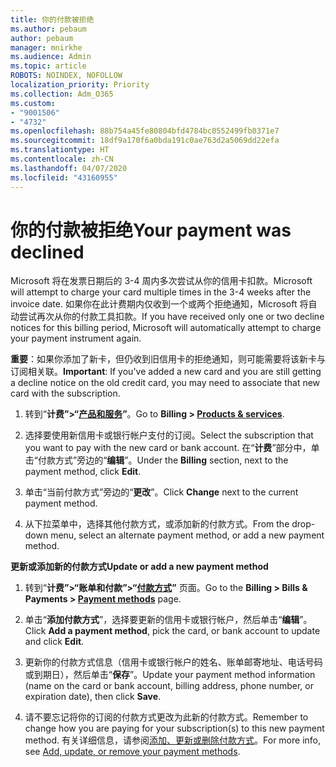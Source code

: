 ```yaml
---
title: 你的付款被拒绝
ms.author: pebaum
author: pebaum
manager: mnirkhe
ms.audience: Admin
ms.topic: article
ROBOTS: NOINDEX, NOFOLLOW
localization_priority: Priority
ms.collection: Adm_O365
ms.custom:
- "9001506"
- "4732"
ms.openlocfilehash: 88b754a45fe80804bfd4784bc0552499fb0371e7
ms.sourcegitcommit: 18df9a170f6a0bda191c0ae763d2a5069dd22efa
ms.translationtype: HT
ms.contentlocale: zh-CN
ms.lasthandoff: 04/07/2020
ms.locfileid: "43160955"
---
```

# <a name="your-payment-was-declined"></a><span data-ttu-id="8e2a4-102">你的付款被拒绝</span><span class="sxs-lookup"><span data-stu-id="8e2a4-102">Your payment was declined</span></span>

<span data-ttu-id="8e2a4-103">Microsoft 将在发票日期后的 3-4 周内多次尝试从你的信用卡扣款。</span><span class="sxs-lookup"><span data-stu-id="8e2a4-103">Microsoft will attempt to charge your card multiple times in the 3-4 weeks after the invoice date.</span></span>  <span data-ttu-id="8e2a4-104">如果你在此计费期内仅收到一个或两个拒绝通知，Microsoft 将自动尝试再次从你的付款工具扣款。</span><span class="sxs-lookup"><span data-stu-id="8e2a4-104">If you have received only one or two decline notices for this billing period, Microsoft will automatically attempt to charge your payment instrument again.</span></span>  

<span data-ttu-id="8e2a4-105">**重要**：如果你添加了新卡，但仍收到旧信用卡的拒绝通知，则可能需要将该新卡与订阅相关联。</span><span class="sxs-lookup"><span data-stu-id="8e2a4-105">**Important**: If you've added a new card and you are still getting a decline notice on the old credit card, you may need to associate that new card with the subscription.</span></span>

1. <span data-ttu-id="8e2a4-106">转到“**计费”>“[产品和服务](https://go.microsoft.com/fwlink/p/?linkid=842054)”**。</span><span class="sxs-lookup"><span data-stu-id="8e2a4-106">Go to **Billing > [Products & services](https://go.microsoft.com/fwlink/p/?linkid=842054)**.</span></span>

2. <span data-ttu-id="8e2a4-107">选择要使用新信用卡或银行帐户支付的订阅。</span><span class="sxs-lookup"><span data-stu-id="8e2a4-107">Select the subscription that you want to pay with the new card or bank account.</span></span> <span data-ttu-id="8e2a4-108">在“**计费**”部分中，单击“付款方式”旁边的“**编辑**”。</span><span class="sxs-lookup"><span data-stu-id="8e2a4-108">Under the **Billing** section, next to the payment method, click **Edit**.</span></span>

3. <span data-ttu-id="8e2a4-109">单击“当前付款方式”旁边的“**更改**”。</span><span class="sxs-lookup"><span data-stu-id="8e2a4-109">Click **Change** next to the current payment method.</span></span>

4. <span data-ttu-id="8e2a4-110">从下拉菜单中，选择其他付款方式，或添加新的付款方式。</span><span class="sxs-lookup"><span data-stu-id="8e2a4-110">From the drop-down menu, select an alternate payment method, or add a new payment method.</span></span>

<span data-ttu-id="8e2a4-111">**更新或添加新的付款方式**</span><span class="sxs-lookup"><span data-stu-id="8e2a4-111">**Update or add a new payment method**</span></span>

1. <span data-ttu-id="8e2a4-112">转到“**计费”>“账单和付款”>“[付款方式](https://go.microsoft.com/fwlink/p/?linkid=2018806)”** 页面。</span><span class="sxs-lookup"><span data-stu-id="8e2a4-112">Go to the **Billing > Bills & Payments > [Payment methods](https://go.microsoft.com/fwlink/p/?linkid=2018806)** page.</span></span>

2. <span data-ttu-id="8e2a4-113">单击“**添加付款方式**”，选择要更新的信用卡或银行帐户，然后单击“**编辑**”。</span><span class="sxs-lookup"><span data-stu-id="8e2a4-113">Click **Add a payment method**, pick the card, or bank account to update and click **Edit**.</span></span>

3. <span data-ttu-id="8e2a4-114">更新你的付款方式信息（信用卡或银行帐户的姓名、账单邮寄地址、电话号码或到期日），然后单击“**保存**”。</span><span class="sxs-lookup"><span data-stu-id="8e2a4-114">Update your payment method information (name on the card or bank account, billing address, phone number, or expiration date), then click **Save**.</span></span>

4. <span data-ttu-id="8e2a4-115">请不要忘记将你的订阅的付款方式更改为此新的付款方式。</span><span class="sxs-lookup"><span data-stu-id="8e2a4-115">Remember to change how you are paying for your subscription(s) to this new payment method.</span></span> <span data-ttu-id="8e2a4-116">有关详细信息，请参阅[添加、更新或删除付款方式](https://go.microsoft.com/fwlink/?linkid=2118133)。</span><span class="sxs-lookup"><span data-stu-id="8e2a4-116">For more info, see [Add, update, or remove your payment methods](https://go.microsoft.com/fwlink/?linkid=2118133).</span></span> 
